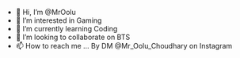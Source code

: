 - 👋 Hi, I’m @MrOolu
- 👀 I’m interested in Gaming
- 🌱 I’m currently learning Coding
- 💞️ I’m looking to collaborate on BTS
- 📫 How to reach me ... By DM @Mr_Oolu_Choudhary on Instagram

<!---
MrOolu/MrOolu is a ✨ special ✨ repository because its `README.md` (this file) appears on your GitHub profile.
You can click the Preview link to take a look at your changes.
--->
